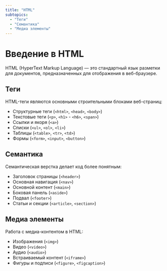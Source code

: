 ```yaml
---
title: "HTML"
subtopics:
  - "Теги"
  - "Семантика"
  - "Медиа элементы"
---
```


# Введение в HTML

HTML (HyperText Markup Language) — это стандартный язык разметки для документов, предназначенных для отображения в веб-браузере.

## Теги
HTML-теги являются основными строительными блоками веб-страниц:

- Структурные теги (`<html>`, `<head>`, `<body>`)
- Текстовые теги (`<p>`, `<h1>` - `<h6>`, `<span>`)
- Ссылки и якоря (`<a>`)
- Списки (`<ul>`, `<ol>`, `<li>`)
- Таблицы (`<table>`, `<tr>`, `<td>`)
- Формы (`<form>`, `<input>`, `<button>`)

## Семантика
Семантическая верстка делает код более понятным:

- Заголовок страницы (`<header>`)
- Основная навигация (`<nav>`)
- Основной контент (`<main>`)
- Боковая панель (`<aside>`)
- Подвал (`<footer>`)
- Статьи и секции (`<article>`, `<section>`)

## Медиа элементы
Работа с медиа-контентом в HTML:

- Изображения (`<img>`)
- Видео (`<video>`)
- Аудио (`<audio>`)
- Встраиваемый контент (`<iframe>`)
- Фигуры и подписи (`<figure>`, `<figcaption>`)
